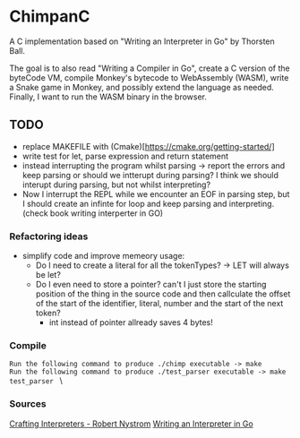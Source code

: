 # ChimpanC
A C implementation based on "Writing an Interpreter in Go" by Thorsten Ball.

The goal is to also read "Writing a Compiler in Go", create a C version of the byteCode VM, compile Monkey's bytecode to WebAssembly (WASM), write a Snake game in Monkey, and possibly extend the language as needed. Finally, I want to run the WASM binary in the browser.

## TODO

- replace MAKEFILE with (Cmake)[https://cmake.org/getting-started/]
- write test for let, parse expression and return statement
- instead interrupting the program whilst parsing -> report the errors and keep parsing or should we intterupt during parsing? I think we should interupt during parsing, but not whilst interpreting?
- Now I interrupt the REPL while we encounter an EOF in parsing step, but I should create an infinte for loop and keep parsing and interpreting. (check book writing interperter in GO)

### Refactoring ideas
- simplify code and improve memeory usage:
    - Do I need to create a literal for all the tokenTypes? -> LET will always be let?
    - Do I even need to store a pointer? can't I just store the starting position of the thing in the source code and then callculate the offset of the start of the identifier, literal, number and the start of the next token?
        - int instead of pointer allready saves 4 bytes!

### Compile
```Run the following command to produce ./chimp executable -> make ``` \
```Run the following command to produce ./test_parser executable -> make test_parser ``` \

### Sources
[Crafting Interpreters - Robert Nystrom](https://craftinginterpreters.com/)
[Writing an Interpreter in Go](https://interpreterbook.com/)
